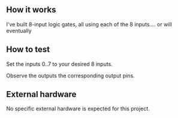 <!---

This file is used to generate your project datasheet. Please fill in the information below and delete any unused
sections.

You can also include images in this folder and reference them in the markdown. Each image must be less than
512 kb in size, and the combined size of all images must be less than 1 MB.
-->

## How it works

I've built 8-input logic gates, all using each of the 8 inputs.... or will eventually

## How to test

Set the inputs 0..7 to your desired 8 inputs.

Observe the outputs the corresponding output pins.

## External hardware

No specific external hardware is expected for this project.
